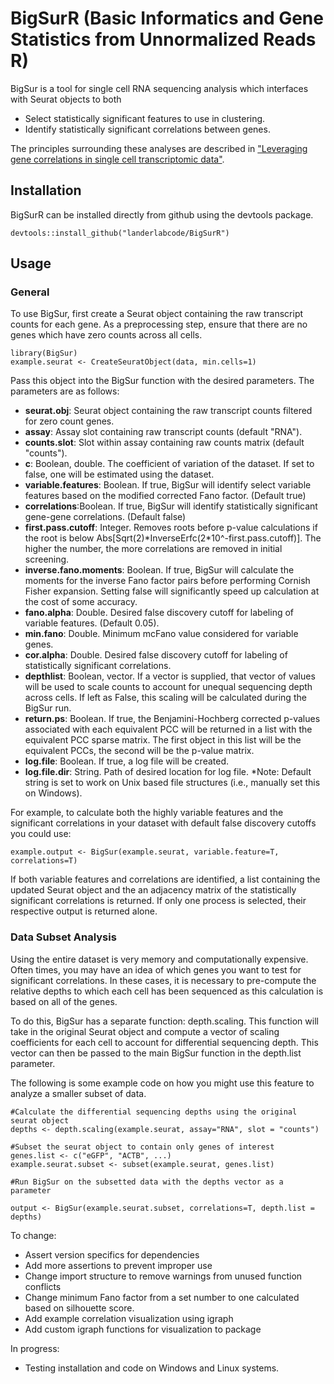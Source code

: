 # BigSurR (Basic Informatics and Gene Statistics from Unnormalized Reads R)

BigSur is a tool for single cell RNA sequencing analysis which interfaces with Seurat objects to both
- Select statistically significant features to use in clustering.
- Identify statistically significant correlations between genes.

The principles surrounding these analyses are described in ["Leveraging gene correlations in single cell transcriptomic data"][1].

## Installation
BigSurR can be installed directly from github using the devtools package.
```{r}
devtools::install_github("landerlabcode/BigSurR")
```

## Usage

### General
To use BigSur, first create a Seurat object containing the raw transcript counts for each gene. As a preprocessing step, ensure that there are no genes which have zero counts across all cells.
```{r}
library(BigSur)
example.seurat <- CreateSeuratObject(data, min.cells=1)
```
Pass this object into the BigSur function with the desired parameters. The parameters are as follows:
- **seurat.obj**: Seurat object containing the raw transcript counts filtered for zero count genes.
- **assay**: Assay slot containing raw transcript counts (default "RNA").
- **counts.slot**: Slot within assay containing raw counts matrix (default "counts").
- **c**: Boolean, double. The coefficient of variation of the dataset. If set to false, one will be estimated using the dataset.
- **variable.features**: Boolean. If true, BigSur will identify select variable features based on the modified corrected Fano factor. (Default true)
- **correlations**:Boolean. If true, BigSur will identify statistically significant gene-gene correlations. (Default false)
- **first.pass.cutoff**: Integer. Removes roots before p-value calculations if the root is below Abs[Sqrt(2)\*InverseErfc(2*10^-first.pass.cutoff)]. The higher the number, the more correlations are removed in initial screening.
- **inverse.fano.moments**: Boolean. If true, BigSur will calculate the moments for the inverse Fano factor pairs before performing Cornish Fisher expansion. Setting false will significantly speed up calculation at the cost of some accuracy.
- **fano.alpha**: Double. Desired false discovery cutoff for labeling of variable features. (Default 0.05).
- **min.fano**: Double. Minimum mcFano value considered for variable genes.
- **cor.alpha**: Double. Desired false discovery cutoff for labeling of statistically significant correlations.
- **depthlist**: Boolean, vector. If a vector is supplied, that vector of values will be used to scale counts to account for unequal sequencing depth across cells. If left as False, this scaling will be calculated during the BigSur run.
- **return.ps**: Boolean. If true, the Benjamini-Hochberg corrected p-values associated with each equivalent PCC will be returned in a list with the equivalent PCC sparse matrix. The first object in this list will be the equivalent PCCs, the second will be the p-value matrix.
- **log.file**: Boolean. If true, a log file will be created.
- **log.file.dir**: String. Path of desired location for log file. *Note: Default string is set to work on Unix based file structures (i.e., manually set this on Windows).

For example, to calculate both the highly variable features and the significant correlations in your dataset with default false discovery cutoffs you could use:
```{r}
example.output <- BigSur(example.seurat, variable.feature=T, correlations=T)
```
If both variable features and correlations are identified, a list containing the updated Seurat object and the an adjacency matrix of the statistically significant correlations is returned. If only one process is selected, their respective output is returned alone.

### Data Subset Analysis

Using the entire dataset is very memory and computationally expensive. Often times, you may have an idea of which genes you want to test for significant correlations. In these cases, it is necessary to pre-compute the relative depths to which each cell has been sequenced as this calculation is based on all of the genes.

To do this, BigSur has a separate function: depth.scaling. This function will take in the original Seurat object and compute a vector of scaling coefficients for each cell to account for differential sequencing depth. This vector can then be passed to the main BigSur function in the depth.list parameter.

The following is some example code on how you might use this feature to analyze a smaller subset of data.

```{r}
#Calculate the differential sequencing depths using the original seurat object
depths <- depth.scaling(example.seurat, assay="RNA", slot = "counts")

#Subset the seurat object to contain only genes of interest
genes.list <- c("eGFP", "ACTB", ...)
example.seurat.subset <- subset(example.seurat, genes.list)

#Run BigSur on the subsetted data with the depths vector as a parameter

output <- BigSur(example.seurat.subset, correlations=T, depth.list = depths)
```



To change:
- Assert version specifics for dependencies 
- Add more assertions to prevent improper use
- Change import structure to remove warnings from unused function conflicts
- Change minimum Fano factor from a set number to one calculated based on silhouette score.
- Add example correlation visualization using igraph
- Add custom igraph functions for visualization to package

In progress:
- Testing installation and code on Windows and Linux systems.

[1]: https://www.biorxiv.org/content/10.1101/2023.03.14.532643v1 "Leveraging gene correlations in single cell transcriptomic data"
